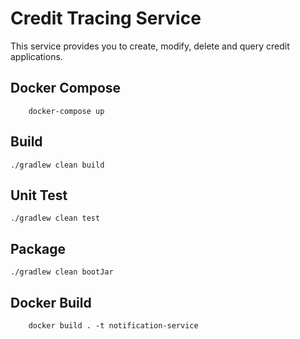 # Credit Tracing Service

This service provides you to create, modify, delete and query credit applications.


## Docker Compose
```
    docker-compose up
```

## Build
```
./gradlew clean build
```

## Unit Test
```
./gradlew clean test
```


## Package
```
./gradlew clean bootJar
```

## Docker Build
```
    docker build . -t notification-service
```

